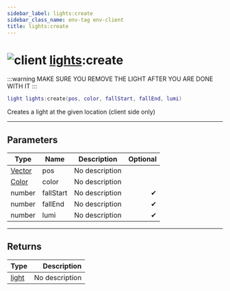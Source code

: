 ```yaml
---
sidebar_label: lights:create
sidebar_class_name: env-tag env-client
title: lights:create
---
```


# <img src='/img/wiki/client.png' alt='client' data-tag='env-tag' /> [lights](../lights/README.md):create

:::warning
MAKE SURE YOU REMOVE THE LIGHT AFTER YOU ARE DONE WITH IT
:::


```lua
light lights:create(pos, color, fallStart, fallEnd, lumi)
```

Creates a light at the given location (client side only)<br/>

-----------------
## Parameters

| Type   | Name | Description | Optional |
| ------ | ---- | ----------- | -------: |
| [Vector](../vector/README.md) | pos | No description |   |
| [Color](../color/README.md) | color | No description |   |
| number | fallStart | No description | ✔ |
| number | fallEnd | No description | ✔ |
| number | lumi | No description | ✔ |

-----------------
## Returns

| Type   | Description |
| ------ | ----------: |
| [light](../light/README.md) | No description |
